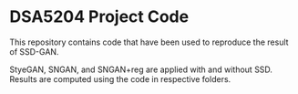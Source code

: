 # DSA5204 Project Code

This repository contains code that have been used to reproduce the result of SSD-GAN. 

StyeGAN, SNGAN, and SNGAN+reg are applied with and without SSD. Results are computed using the code in respective folders. 
